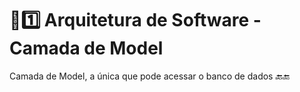 # :sunrise::one: Arquitetura de Software - Camada de Model

Camada de Model, a única que pode acessar o banco de dados :back::end:
